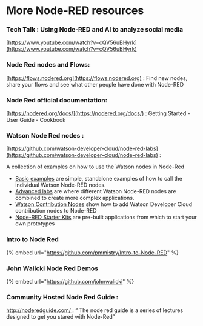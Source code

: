 # More Node-RED resources

### Tech Talk : Using Node-RED and AI to analyze social media

[https://www.youtube.com/watch?v=cQV56uBHyrk](https://www.youtube.com/watch?v=cQV56uBHyrk)

### Node Red nodes and Flows: 

[https://flows.nodered.org](https://flows.nodered.org) : Find new nodes, share your flows and see what other people have done with Node-RED

### Node Red official documentation: 

[https://nodered.org/docs/](https://nodered.org/docs/) : Getting Started - User Guide - Cookbook

### Watson Node Red nodes : 

[https://github.com/watson-developer-cloud/node-red-labs](https://github.com/watson-developer-cloud/node-red-labs) : 

A collection of examples on how to use the Watson nodes in Node-Red 

* [Basic examples](https://github.com/watson-developer-cloud/node-red-labs/blob/master/basic_examples/README.md)  are simple, standalone examples of how to call the individual Watson Node-RED nodes.
* [Advanced labs](https://github.com/watson-developer-cloud/node-red-labs/blob/master/advanced_examples/README.md)  are where different Watson Node-RED nodes are combined to create more complex applications.
* [Watson Contribution Nodes](https://github.com/watson-developer-cloud/node-red-labs/blob/master/watson_contribution_nodes/README.md) show how to add Watson Developer Cloud contribution nodes to Node-RED
* [Node-RED Starter Kits](https://github.com/watson-developer-cloud/node-red-labs/blob/master/starter-kits/README.md) are pre-built applications from which to start your own prototypes 

### Intro to Node Red 

{% embed url="https://github.com/pmmistry/Intro-to-Node-RED" %}

### John Walicki Node Red Demos 

{% embed url="https://github.com/johnwalicki" %}

### Community Hosted Node Red Guide :

[http://noderedguide.com/ ](http://noderedguide.com/%20) : “ The node red guide is a series of lectures designed to get you stared with Node-Red”





